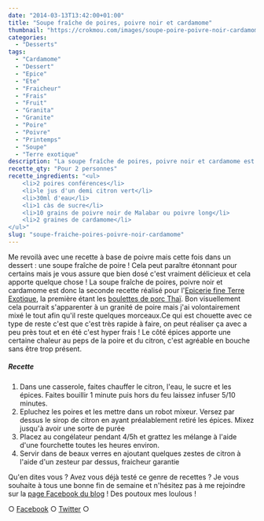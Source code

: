 ```yaml
---
date: "2014-03-13T13:42:00+01:00"
title: "Soupe fraîche de poires, poivre noir et cardamome"
thumbnail: "https://crokmou.com/images/soupe-poire-poivre-noir-cardamome.jpg"
categories:
  - "Desserts"
tags:
  - "Cardamome"
  - "Dessert"
  - "Epice"
  - "Ete"
  - "Fraicheur"
  - "Frais"
  - "Fruit"
  - "Granita"
  - "Granite"
  - "Poire"
  - "Poivre"
  - "Printemps"
  - "Soupe"
  - "Terre exotique"
description: "La soupe fraîche de poires, poivre noir et cardamome est donc la seconde recette réalisé pour l'Epicerie fine Terre Exotique..."
recette_qty: "Pour 2 personnes"
recette_ingredients: "<ul>
	<li>2 poires conférences</li>
	<li>le jus d'un demi citron vert</li>
	<li>30ml d'eau</li>
	<li>1 càs de sucre</li>
	<li>10 grains de poivre noir de Malabar ou poivre long</li>
	<li>2 graines de cardamome</li>
</ul>"
slug: "soupe-fraiche-poires-poivre-noir-cardamome"
---
```


Me revoilà avec une recette à base de poivre mais cette fois dans un dessert : une soupe fraîche de poire ! Cela peut paraître étonnant pour certains mais je vous assure que bien dosé c'est vraiment délicieux et cela apporte quelque chose ! La soupe fraîche de poires, poivre noir et cardamome est donc la seconde recette réalisé pour l'[Epicerie fine Terre Exotique](http://www.terreexotique.fr/), la première étant les [boulettes de porc Thaï](http://www.crokmou.com/boulettes-de-porc-thai-au-poivre-vert-et-cacahuetes/). Bon visuellement cela pourrait s'apparenter à un granité de poire mais j'ai volontairement mixé le tout afin qu'il reste quelques morceaux.Ce qui est chouette avec ce type de reste c'est que c'est très rapide à faire, on peut réaliser ça avec a peu près tout et en été c'est hyper frais ! Le côté épices apporte une certaine chaleur au peps de la poire et du citron, c'est agréable en bouche sans être trop présent.

##### Recette

1.  Dans une casserole, faites chauffer le citron, l'eau, le sucre et les épices. Faites bouillir 1 minute puis hors du feu laissez infuser 5/10 minutes.
2.  Epluchez les poires et les mettre dans un robot mixeur. Versez par dessus le sirop de citron en ayant préalablement retiré les épices. Mixez jusqu'à avoir une sorte de purée
3.  Placez au congélateur pendant 4/5h et grattez les mélange à l'aide d'une fourchette toutes les heures environ.
4.  Servir dans de beaux verres en ajoutant quelques zestes de citron à l'aide d'un zesteur par dessus, fraicheur garantie

Qu'en dites vous ? Avez vous déjà testé ce genre de recettes ? Je vous souhaite à tous une bonne fin de semaine et n'hésitez pas à me rejoindre sur la [page Facebook du blog](https://www.facebook.com/crokmou.blog) ! Des poutoux mes loulous !

○ [Facebook](https://www.facebook.com/crokmou.blog) ○ [Twitter](https://twitter.com/Crokmou) ○